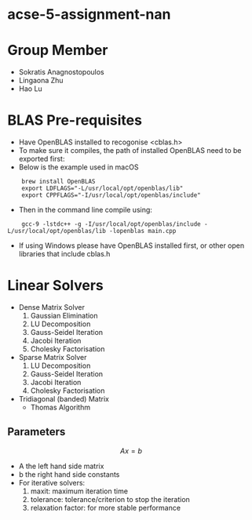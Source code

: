 # acse-5-assignment-nan

# Group Member
* Sokratis Anagnostopoulos
* Lingaona Zhu
* Hao Lu

# BLAS Pre-requisites
* Have OpenBLAS installed to recogonise <cblas.h>
* To make sure it compiles, the path of installed OpenBLAS need to be exported first:
* Below is the example used in macOS
```
	brew install OpenBLAS
	export LDFLAGS="-L/usr/local/opt/openblas/lib"
  	export CPPFLAGS="-I/usr/local/opt/openblas/include"
```
* Then in the command line compile using: 
```
	gcc-9 -lstdc++ -g -I/usr/local/opt/openblas/include -L/usr/local/opt/openblas/lib -lopenblas main.cpp 
```
* If using Windows please have OpenBLAS installed first, or other open libraries that include cblas.h

# Linear Solvers
* Dense Matrix Solver
	1. Gaussian Elimination
	2. LU Decomposition
	3. Gauss-Seidel Iteration
	4. Jacobi Iteration
	5. Cholesky Factorisation
* Sparse Matrix Solver
	1. LU Decomposition
	2. Gauss-Seidel Iteration
	3. Jacobi Iteration
	4. Cholesky Factorisation
* Tridiagonal (banded) Matrix
	* Thomas Algorithm

## Parameters
$$Ax = b$$
* A the left hand side matrix
* b the right hand side constants
* For iterative solvers:
	1. maxit: maximum iteration time
	2. tolerance: tolerance/criterion to stop the iteration
	3. relaxation factor: for more stable performance
